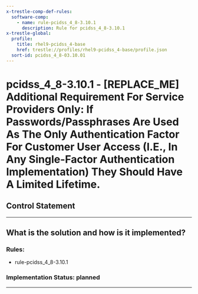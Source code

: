 ```yaml
---
x-trestle-comp-def-rules:
  software-comp:
    - name: rule-pcidss_4_8-3.10.1
      description: Rule for pcidss_4_8-3.10.1
x-trestle-global:
  profile:
    title: rhel9-pcidss_4-base
    href: trestle://profiles/rhel9-pcidss_4-base/profile.json
  sort-id: pcidss_4_8-03.10.01
---
```


# pcidss_4_8-3.10.1 - \[REPLACE_ME\] Additional Requirement For Service Providers Only: If Passwords/Passphrases Are Used As The Only Authentication Factor For Customer User Access (I.E., In Any Single-Factor Authentication Implementation) They Should Have A Limited Lifetime.

## Control Statement

______________________________________________________________________

## What is the solution and how is it implemented?

<!-- For implementation status enter one of: implemented, partial, planned, alternative, not-applicable -->

<!-- Note that the list of rules under ### Rules: is read-only and changes will not be captured after assembly to JSON -->

<!-- Add control implementation description here for control: pcidss_4_8-3.10.1 -->

### Rules:

  - rule-pcidss_4_8-3.10.1

### Implementation Status: planned

______________________________________________________________________
